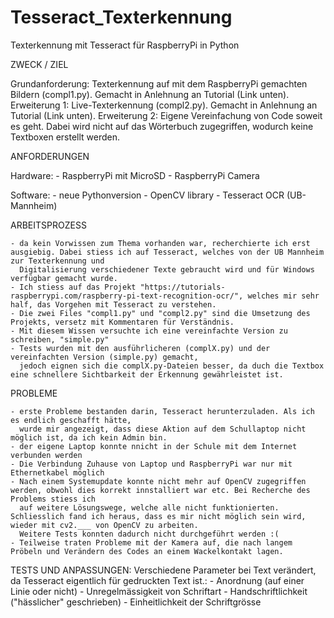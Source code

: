 # Tesseract_Texterkennung
Texterkennung mit Tesseract für RaspberryPi in Python

ZWECK / ZIEL

Grundanforderung: Texterkennung auf mit dem RaspberryPi gemachten Bildern (compl1.py). Gemacht in Anlehnung an Tutorial (Link unten).
Erweiterung 1: Live-Texterkennung (compl2.py). Gemacht in Anlehnung an Tutorial (Link unten).
Erweiterung 2: Eigene Vereinfachung von Code soweit es geht. Dabei wird nicht auf das Wörterbuch zugegriffen, wodurch keine Textboxen erstellt werden.



ANFORDERUNGEN

Hardware:
    - RaspberryPi mit MicroSD
    - RaspberryPi Camera

Software:
    - neue Pythonversion
    - OpenCV library
    - Tesseract OCR (UB-Mannheim)



ARBEITSPROZESS

    - da kein Vorwissen zum Thema vorhanden war, recherchierte ich erst ausgiebig. Dabei stiess ich auf Tesseract, welches von der UB Mannheim zur Texterkennung und 
      Digitalisierung verschiedener Texte gebraucht wird und für Windows verfügbar gemacht wurde. 
    - Ich stiess auf das Projekt "https://tutorials-raspberrypi.com/raspberry-pi-text-recognition-ocr/", welches mir sehr half, das Vorgehen mit Tesseract zu verstehen.
    - Die zwei Files "compl1.py" und "compl2.py" sind die Umsetzung des Projekts, versetz mit Kommentaren für Verständnis.
    - Mit diesem Wissen versuchte ich eine vereinfachte Version zu schreiben, "simple.py"
    - Tests wurden mit den ausführlicheren (complX.py) und der vereinfachten Version (simple.py) gemacht,
      jedoch eignen sich die complX.py-Dateien besser, da duch die Textbox eine schnellere Sichtbarkeit der Erkennung gewährleistet ist.



PROBLEME

    - erste Probleme bestanden darin, Tesseract herunterzuladen. Als ich es endlich geschafft hätte,
      wurde mir angezeigt, dass diese Aktion auf dem Schullaptop nicht möglich ist, da ich kein Admin bin.
    - der eigene Laptop konnte nnicht in der Schule mit dem Internet verbunden werden
    - Die Verbindung Zuhause von Laptop und RaspberryPi war nur mit Ethernetkabel möglich
    - Nach einem Systemupdate konnte nicht mehr auf OpenCV zugegriffen werden, obwohl dies korrekt innstalliert war etc. Bei Recherche des Problems stiess ich 
      auf weitere Lösungswege, welche alle nicht funktionierten. Schliesslich fand ich heraus, dass es mir nicht möglich sein wird, wieder mit cv2.___ von OpenCV zu arbeiten. 
      Weitere Tests konnten dadurch nicht durchgeführt werden :(
    - Teilweise traten Probleme mit der Kamera auf, die nach langem Pröbeln und Verändern des Codes an einem Wackelkontakt lagen.




TESTS UND ANPASSUNGEN:
Verschiedene Parameter bei Text verändert, da Tesseract eigentlich für gedruckten Text ist.:
                                                - Anordnung (auf einer Linie oder nicht)
                                                - Unregelmässigkeit von Schriftart
                                                - Handschriftlichkeit ("hässlicher" geschrieben)
                                                - Einheitlichkeit der Schriftgrösse
